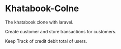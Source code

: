 # Khatabook-Colne

The khatabook clone with laravel.

Create customer and store transactions for customers.

Keep Track of credit debit total of users.
